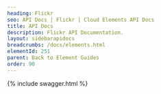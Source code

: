 ```yaml
---
heading: Flickr
seo: API Docs | Flickr | Cloud Elements API Docs
title: API Docs
description: Flickr API Documentation.
layout: sidebarapidocs
breadcrumbs: /docs/elements.html
elementId: 251
parent: Back to Element Guides
order: 90
---
```


{% include swagger.html %}
